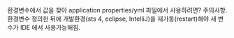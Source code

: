 환경변수에서 값을 찾아 application properties/yml 파일에서 사용하려면?
주의사항. 환경변수 정의한 뒤에 개발환경(sts 4, eclipse, IntelliJ)을 재가동(restart)해야 새 변수가 IDE 에서 사용가능해짐.
